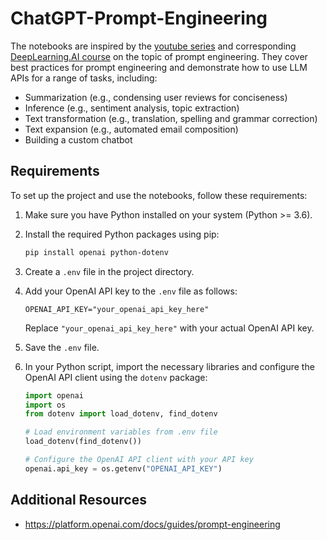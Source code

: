 # ChatGPT-Prompt-Engineering

The notebooks are inspired by the [youtube series](https://www.youtube.com/playlist?list=PL0CKhH7olKJAEjDPF3GKRoM2qP4HsyOF2) and corresponding [DeepLearning.AI course](https://www.deeplearning.ai/short-courses/chatgpt-prompt-engineering-for-developers/) on the topic of prompt engineering. They cover best practices for prompt engineering and demonstrate how to use LLM APIs for a range of tasks, including:

- Summarization (e.g., condensing user reviews for conciseness)
- Inference (e.g., sentiment analysis, topic extraction)
- Text transformation (e.g., translation, spelling and grammar correction)
- Text expansion (e.g., automated email composition)
- Building a custom chatbot

## Requirements

To set up the project and use the notebooks, follow these requirements:


1. Make sure you have Python installed on your system (Python >= 3.6).

2. Install the required Python packages using pip:

   ```bash
   pip install openai python-dotenv
   ```

3. Create a `.env` file in the project directory.

4. Add your OpenAI API key to the `.env` file as follows:

   ```
   OPENAI_API_KEY="your_openai_api_key_here"
   ```

   Replace `"your_openai_api_key_here"` with your actual OpenAI API key.

5. Save the `.env` file.

6. In your Python script, import the necessary libraries and configure the OpenAI API client using the `dotenv` package:

   ```python
   import openai
   import os
   from dotenv import load_dotenv, find_dotenv

   # Load environment variables from .env file
   load_dotenv(find_dotenv())

   # Configure the OpenAI API client with your API key
   openai.api_key = os.getenv("OPENAI_API_KEY")
   ```

## Additional Resources
- https://platform.openai.com/docs/guides/prompt-engineering
